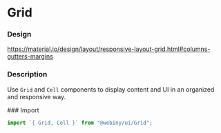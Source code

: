 # Grid

### Design
<a href="https://material.io/design/layout/responsive-layout-grid.html#columns-gutters-margins" target="_blank">https://material.io/design/layout/responsive-layout-grid.html#columns-gutters-margins</a>

### Description
Use `Grid` and `Cell` components to display content and UI in an organized and responsive way.

### Import
```js
import `{ Grid, Cell }` from "@webiny/ui/Grid";
```